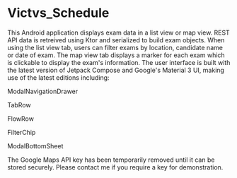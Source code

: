 # Victvs_Schedule

This Android application displays exam data in a list view or map view.
REST API data is retreived using Ktor and serialized to build exam objects.
When using the list view tab, users can filter exams by location, candidate name or date of exam.
The map view tab displays a marker for each exam which is clickable to display the exam's information.
The user interface is built with the latest version of Jetpack Compose and Google's Material 3 UI, making use of the latest editions including:

ModalNavigationDrawer

TabRow

FlowRow

FilterChip

ModalBottomSheet

The Google Maps API key has been temporarily removed until it can be stored securely. Please contact me if you require a key for demonstration.
